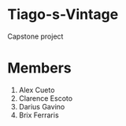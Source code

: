 # Tiago-s-Vintage
Capstone project

# Members
1. Alex Cueto
2. Clarence Escoto
3. Darius Gavino
4. Brix Ferraris
